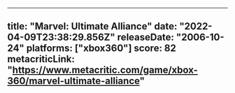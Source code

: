 
---
title: "Marvel: Ultimate Alliance"
date: "2022-04-09T23:38:29.856Z"
releaseDate: "2006-10-24"
platforms: ["xbox360"]
score: 82
metacriticLink: "https://www.metacritic.com/game/xbox-360/marvel-ultimate-alliance"
---
